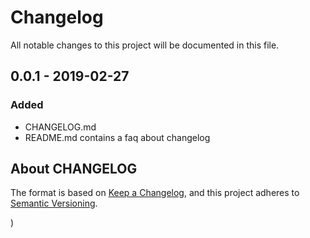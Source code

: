 # Changelog
All notable changes to this project will be documented in this file.

## 0.0.1 - 2019-02-27
### Added
- CHANGELOG.md 
- README.md contains a faq about changelog

## About CHANGELOG
The format is based on [Keep a Changelog](https://keepachangelog.com/en/1.0.0/),
and this project adheres to [Semantic Versioning](https://semver.org/spec/v2.0.0.html).









)